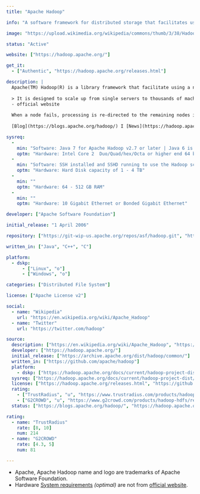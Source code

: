 ```yaml
---
title: "Apache Hadoop"

info: "A software framework for distributed storage that facilitates using a network of many computers to solve problems involving massive amounts of data and computation using MapReduce programming model"

image: "https://upload.wikimedia.org/wikipedia/commons/thumb/3/38/Hadoop_logo_new.svg/640px-Hadoop_logo_new.svg.png"

status: "Active"

website: ["https://hadoop.apache.org/"]

get_it:
  - ["Authentic", "https://hadoop.apache.org/releases.html"]

description: |
  Apache(TM) Hadoop(R) is a library framework that facilitate using a network of many computers to solve problems involving massive amounts of data and computation providing for [distributed storage](/search#distributed_file_system) and processing of big data using the MapReduce programming model.
  
  > It is designed to scale up from single servers to thousands of machines, each offering local computation and storage. Rather than rely on hardware to deliver high-availability, the library itself is designed to detect and handle failures at the application layer, so delivering a highly-available service on top of a cluster of computers, each of which may be prone to failures.
  - official website
  
  When a node fails, processing is re-directed to the remaining nodes in the cluster and data is automatically re-replicated in preparation for future node failures, making Apache Hadoop resilient.
  
  [Blog](https://blogs.apache.org/hadoop/) I [News](https://hadoop.apache.org/news.html) I [Mailing lists](https://hadoop.apache.org/mailing_lists.html) I [Wiki](https://wiki.apache.org/hadoop) I [Documentation](https://hadoop.apache.org/docs/current/) I [FAQ](https://wiki.apache.org/hadoop/FAQ) I [IRC](https://webchat.freenode.net/?channels=hadoop)

sysreq:
  -
    min: "Software: Java 7 for Apache Hadoop v2.7 or later | Java 6 is supported by v2.6 or earlier"
    optm: "Hardware: Intel Core 2  Duo/Quad/hex/Octa or higher end 64 bit processor PC or Laptop (Minimum operating frequency of 2.5GHz)"
  -
    min: "Software: SSH installed and SSHD running to use the Hadoop scripts that manage remote Hadoop daemons"
    optm: "Hardware: Hard Disk capacity of 1 - 4 TB"
  -
    min: ""
    optm: "Hardware: 64 - 512 GB RAM"
  -
    min: ""
    optm: "Hardware: 10 Gigabit Ethernet or Bonded Gigabit Ethernet"

developer: ["Apache Software Foundation"]

initial_release: "1 April 2006"

repository: ["https://git-wip-us.apache.org/repos/asf/hadoop.git", "https://github.com/apache/hadoop"]

written_in: ["Java", "C++", "C"]

platform:
  - dskp:
      - ["Linux", "o"]
      - ["Windows", "o"]

categories: ["Distributed File System"]

license: ["Apache License v2"]

social:
  - name: "Wikipedia"
    url: "https://en.wikipedia.org/wiki/Apache_Hadoop"
  - name: "Twitter"
    url: "https://twitter.com/hadoop"

source:
  description: ["https://en.wikipedia.org/wiki/Apache_Hadoop", "https://hadoop.apache.org/", "https://hortonworks.com/apache/hadoop/"]
  developer: ["https://hadoop.apache.org/"]
  initial_release: ["https://archive.apache.org/dist/hadoop/common/"]
  written_in: ["https://github.com/apache/hadoop"]
  platform:
    - dskp: ["https://hadoop.apache.org/docs/current/hadoop-project-dist/hadoop-common/SingleCluster.html", "https://wiki.apache.org/hadoop/Hadoop2OnWindows"]
  sysreq: ["https://hadoop.apache.org/docs/current/hadoop-project-dist/hadoop-common/SingleCluster.html", "https://wiki.apache.org/hadoop/HadoopJavaVersions", "https://www.dezyre.com/article/what-are-the-pre-requisites-to-learn-hadoop/170"]
  license: ["https://hadoop.apache.org/releases.html", "https://github.com/apache/hadoop/blob/trunk/LICENSE.txt"]
  rating:
    - ["TrustRadius", "u", "https://www.trustradius.com/products/hadoop/reviews"]
    - ["G2CROWD", "u", "https://www.g2crowd.com/products/hadoop-hdfs/reviews"]
  status: ["https://blogs.apache.org/hadoop/", "https://hadoop.apache.org/"]

rating:
  - name: "TrustRadius"
    rate: [8, 10]
    num: 214
  - name: "G2CROWD"
    rate: [4.3, 5]
    num: 81

---
```

* Apache, Apache Hadoop name and logo are trademarks of Apache Software Foundation.
* Hardware [System requirements](#sysreq) *(optimal)* are not from [official website](https://hadoop.apache.org/).